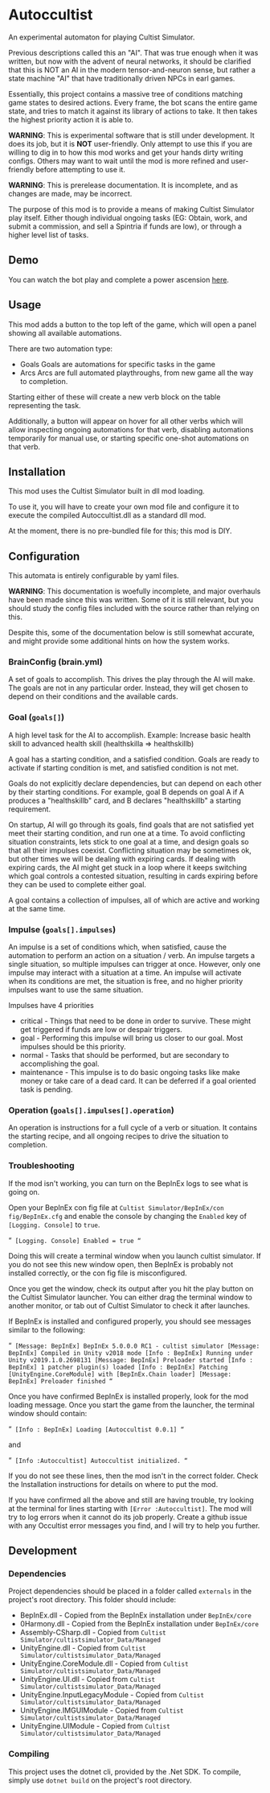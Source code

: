# Autoccultist

An experimental automaton for playing Cultist Simulator.

Previous descriptions called this an "AI".  That was true enough when it was written, but now with the advent of neural networks, it should be clarified that this is NOT an AI in the modern tensor-and-neuron sense, but rather a state machine "AI" that have traditionally driven NPCs in earl games.

Essentially, this project contains a massive tree of conditions matching game states to desired actions.  Every frame, the bot scans the entire game state, and tries to match it against its library of actions to take.  It then takes the highest priority action it is able to.

**WARNING**: This is experimental software that is still under development. It does its job, but it is **NOT** user-friendly. Only attempt to use this if you are willing to dig in to how this mod works and get your hands dirty writing configs. Others may want to wait until the mod is more refined and user-friendly before attempting to use it.

**WARNING**: This is prerelease documentation. It is incomplete, and as changes are made, may be incorrect.

The purpose of this mod is to provide a means of making Cultist Simulator play itself. Either though individual ongoing tasks (EG: Obtain, work, and submit a commission, and sell a Spintria if funds are low), or through a higher level list of tasks.

## Demo

You can watch the bot play and complete a power ascension [here](https://www.youtube.com/watch?v=1OMqMpp9jJc).

## Usage

This mod adds a button to the top left of the game, which will open a panel showing all available automations.

There are two automation type:
- Goals
  Goals are automations for specific tasks in the game
- Arcs
  Arcs are full automated playthroughs, from new game all the way to completion.

Starting either of these will create a new verb block on the table representing the task.

Additionally, a button will appear on hover for all other verbs which will allow inspecting ongoing automations for that verb, disabling automations temporarily for manual use, or starting specific one-shot automations on that verb.

## Installation

This mod uses the Cultist Simulator built in dll mod loading.

To use it, you will have to create your own mod file and configure it to execute the compiled Autoccultist.dll as a standard dll mod.

At the moment, there is no pre-bundled file for this; this mod is DIY.

## Configuration

This automata is entirely configurable by yaml files.

**WARNING**: This documentation is woefully incomplete, and major overhauls have been made since this was written.  Some of it is still relevant, but you should study the config files included with the source rather than relying on this.

Despite this, some of the documentation below is still somewhat accurate, and might provide some additional hints on how the system works.

### BrainConfig (brain.yml)

A set of goals to accomplish. This drives the play through the AI will make.
The goals are not in any particular order. Instead, they will get chosen to depend on their conditions and the available cards.

### Goal (`goals[]`)

A high level task for the AI to accomplish.
Example: Increase basic health skill to advanced health skill (healthskilla =&gt; healthskillb)

A goal has a starting condition, and a satisfied condition.
Goals are ready to activate if starting condition is met, and satisfied condition is not met.

Goals do not explicitly declare dependencies, but can depend on each other by their starting conditions.
For example, goal B depends on goal A if A produces a "healthskillb" card, and B declares "healthskillb" a starting requirement.

On startup, AI will go through its goals, find goals that are not satisfied yet meet their starting condition, and run one at a time.
To avoid conflicting situation constraints, lets stick to one goal at a time, and design goals so that all their impulses coexist.
Conflicting situation may be sometimes ok, but other times we will be dealing with expiring cards. If dealing with expiring cards, the AI
might get stuck in a loop where it keeps switching which goal controls a contested situation, resulting in cards expiring before they can be used to complete
either goal.

A goal contains a collection of impulses, all of which are active and working at the same time.

### Impulse (`goals[].impulses`)

An impulse is a set of conditions which, when satisfied, cause the automation to perform an action on a situation / verb.
An impulse targets a single situation, so multiple impulses can trigger at once. However, only one impulse may interact with a situation at a time.
An impulse will activate when its conditions are met, the situation is free, and no higher priority impulses want to use the same situation.

Impulses have 4 priorities

- critical - Things that need to be done in order to survive. These might get triggered if funds are low or despair triggers.
- goal - Performing this impulse will bring us closer to our goal. Most impulses should be this priority.
- normal - Tasks that should be performed, but are secondary to accomplishing the goal.
- maintenance - This impulse is to do basic ongoing tasks like make money or take care of a dead card. It can be deferred if a goal oriented task is pending.

### Operation (`goals[].impulses[].operation`)

An operation is instructions for a full cycle of a verb or situation. It contains the starting recipe, and all ongoing recipes to drive the situation to completion.

### Troubleshooting

If the mod isn't working, you can turn on the BepInEx logs to see what is going on.

Open your BepInEx con fig file at `Cultist Simulator/BepInEx/con fig/BepInEx.cfg` and enable the console by changing the `Enabled` key of `[Logging. Console]` to `true`.

“` [Logging. Console] Enabled = true “`

Doing this will create a terminal window when you launch cultist simulator. If you do not see this new window open, then BepInEx is probably not installed correctly,
or the con fig file is misconfigured.

Once you get the window, check its output after you hit the play button on the Cultist Simulator launcher. You can either drag the terminal window to another
monitor, or tab out of Cultist Simulator to check it after launches.

If BepInEx is installed and configured properly, you should see messages similar to the following:

“` [Message: BepInEx] BepInEx 5.0.0.0 RC1 - cultist simulator [Message: BepInEx] Compiled in Unity v2018 mode [Info : BepInEx] Running under Unity v2019.1.0.2698131 [Message: BepInEx] Preloader started [Info : BepInEx] 1 patcher plugin(s) loaded [Info : BepInEx] Patching [UnityEngine.CoreModule] with [BepInEx.Chain loader] [Message: BepInEx] Preloader finished “`

Once you have confirmed BepInEx is installed properly, look for the mod loading message. Once you start the game from the launcher, the terminal window should contain:

“` [Info : BepInEx] Loading [Autoccultist 0.0.1] “`

and

“` [Info :Autoccultist] Autoccultist initialized. “`

If you do not see these lines, then the mod isn't in the correct folder. Check the Installation instructions for details on where to put the mod.

If you have confirmed all the above and still are having trouble, try looking at the terminal for lines starting with `[Error :Autoccultist]`. The mod will
try to log errors when it cannot do its job properly. Create a github issue with any Occultist error messages you find, and I will try to help you further.

## Development

### Dependencies

Project dependencies should be placed in a folder called `externals` in the project's root directory.
This folder should include:

- BepInEx.dll - Copied from the BepInEx installation under `BepInEx/core`
- 0Harmony.dll - Copied from the BepInEx installation under `BepInEx/core`
- Assembly-CSharp.dll - Copied from `Cultist Simulator/cultistsimulator_Data/Managed`
- UnityEngine.dll - Copied from `Cultist Simulator/cultistsimulator_Data/Managed`
- UnityEngine.CoreModule.dll - Copied from `Cultist Simulator/cultistsimulator_Data/Managed`
- UnityEngine.UI.dll - Copied from `Cultist Simulator/cultistsimulator_Data/Managed`
- UnityEngine.InputLegacyModule - Copied from `Cultist Simulator/cultistsimulator_Data/Managed`
- UnityEngine.IMGUIModule - Copied from `Cultist Simulator/cultistsimulator_Data/Managed`
- UnityEngine.UIModule - Copied from `Cultist Simulator/cultistsimulator_Data/Managed`

### Compiling

This project uses the dotnet cli, provided by the .Net SDK. To compile, simply use `dotnet build` on the project's root directory.
